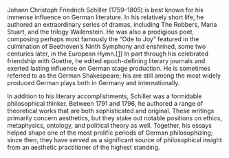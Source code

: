 Johann Christoph Friedrich Schiller (1759–1805) is best known for his immense influence on German literature. In his relatively short life, he authored an extraordinary series of dramas, including The Robbers, Maria Stuart, and the trilogy Wallenstein. He was also a prodigious poet, composing perhaps most famously the “Ode to Joy” featured in the culmination of Beethoven’s Ninth Symphony and enshrined, some two centuries later, in the European Hymn.[[1](https://plato.stanford.edu/entries/schiller/notes.html#note-1)] In part through his celebrated friendship with Goethe, he edited epoch-defining literary journals and exerted lasting influence on German stage production. He is sometimes referred to as the German Shakespeare; his are still among the most widely produced German plays both in Germany and internationally.

In addition to his literary accomplishments, Schiller was a formidable philosophical thinker. Between 1791 and 1796, he authored a range of theoretical works that are both sophisticated and original. These writings primarily concern aesthetics, but they stake out notable positions on ethics, metaphysics, ontology, and political theory as well. Together, his essays helped shape one of the most prolific periods of German philosophizing; since then, they have served as a significant source of philosophical insight from an aesthetic practitioner of the highest standing.
